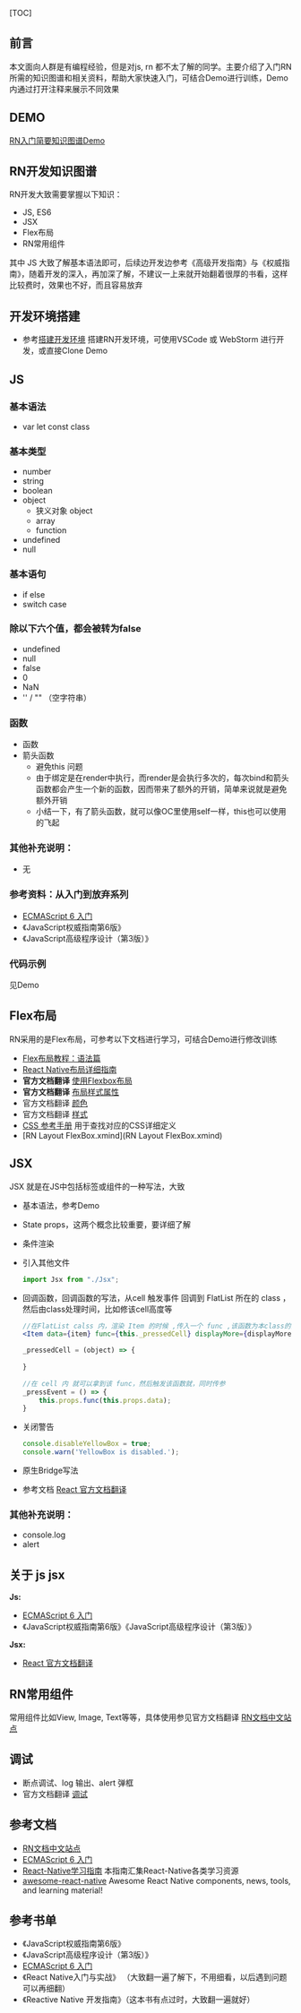 [TOC]

## 前言

本文面向人群是有编程经验，但是对js, rn 都不太了解的同学。主要介绍了入门RN所需的知识图谱和相关资料，帮助大家快速入门，可结合Demo进行训练，Demo内通过打开注释来展示不同效果



## DEMO

[RN入门简要知识图谱Demo](https://github.com/waterfly/RNHelloDemo)



## RN开发知识图谱

RN开发大致需要掌握以下知识：

* JS, ES6
* JSX
* Flex布局
* RN常用组件


其中 JS 大致了解基本语法即可，后续边开发边参考《高级开发指南》与《权威指南》，随着开发的深入，再加深了解，不建议一上来就开始翻着很厚的书看，这样比较费时，效果也不好，而且容易放弃

## 开发环境搭建

- 参考[搭建开发环境](https://reactnative.cn/docs/getting-started/) 搭建RN开发环境，可使用VSCode 或 WebStorm 进行开发，或直接Clone Demo


## JS

### 基本语法

* var let const class

### **基本类型**

* number
* string
* boolean
* object
  * 狭义对象 object
  * array
  * function
* undefined
* null

### **基本语句**

* if else
* switch case

### **除以下六个值，都会被转为false**

- undefined
- null
- false
- 0
- NaN
- '' / "" （空字符串）

### **函数**

* 函数
* 箭头函数
  * 避免this 问题
  * 由于绑定是在render中执行，而render是会执行多次的，每次bind和箭头函数都会产生一个新的函数，因而带来了额外的开销，简单来说就是避免额外开销
  * 小结一下，有了箭头函数，就可以像OC里使用self一样，this也可以使用的飞起

### **其他补充说明：**

* 无

### **参考资料：从入门到放弃系列**

- [ECMAScript 6 入门](http://es6.ruanyifeng.com/#README)
- 《JavaScript权威指南第6版》
- 《JavaScript高级程序设计（第3版）》


### 代码示例

见Demo



## Flex布局

RN采用的是Flex布局，可参考以下文档进行学习，可结合Demo进行修改训练

- [Flex布局教程：语法篇](http://www.ruanyifeng.com/blog/2015/07/flex-grammar.html)
- [React Native布局详细指南](https://github.com/crazycodeboy/RNStudyNotes/blob/master/React%20Native%E5%B8%83%E5%B1%80/React%20Native%E5%B8%83%E5%B1%80%E8%AF%A6%E7%BB%86%E6%8C%87%E5%8D%97/React%20Native%E5%B8%83%E5%B1%80%E8%AF%A6%E7%BB%86%E6%8C%87%E5%8D%97.md)
- **官方文档翻译** [使用Flexbox布局](https://reactnative.cn/docs/0.46/layout-with-flexbox.html#content)
- **官方文档翻译** [布局样式属性](https://reactnative.cn/docs/0.46/layout-props.html#content)
- 官方文档翻译 [颜色](https://reactnative.cn/docs/0.46/colors.html#content)
- 官方文档翻译 [样式](https://reactnative.cn/docs/0.46/style.html#content)
- [CSS 参考手册](http://www.w3school.com.cn/cssref/index.asp) 用于查找对应的CSS详细定义
- [RN Layout FlexBox.xmind](RN Layout FlexBox.xmind)





## JSX

JSX 就是在JS中包括标签或组件的一种写法，大致

* 基本语法，参考Demo

* State props，这两个概念比较重要，要详细了解

* 条件渲染

* 引入其他文件

  ```jsx
  import Jsx from "./Jsx";
  ```

* 回调函数，回调函数的写法，从cell 触发事件 回调到 FlatList 所在的 class ，然后由class处理时间，比如修该cell高度等

  ```jsx
  //在FlatList calss 内，渲染 Item 的时候 ,传入一个 func ,该函数为本class的函数
  <Item data={item} func={this._pressedCell} displayMore={displayMore}></Item>

  _pressedCell = (object) => {
      
  }
      
  //在 cell 内 就可以拿到该 func，然后触发该函数就，同时传参
  _pressEvent = () => {
      this.props.func(this.props.data);
  }

  ```

* 关闭警告

  ```jsx
  console.disableYellowBox = true;
  console.warn('YellowBox is disabled.');
  ```

* 原生Bridge写法

* 参考文档  [React 官方文档翻译](https://doc.react-china.org/docs/hello-world.html)





### **其他补充说明：**

- console.log
- alert



## 关于 js jsx

**Js:**

* [ECMAScript 6 入门](http://es6.ruanyifeng.com/#README)
* 《JavaScript权威指南第6版》《JavaScript高级程序设计（第3版）》

**Jsx:**

* [React 官方文档翻译](https://doc.react-china.org/docs/hello-world.html)



## RN常用组件

常用组件比如View, Image, Text等等，具体使用参见官方文档翻译 [RN文档中文站点](https://reactnative.cn/docs/getting-started.html) 



## 调试

* 断点调试、log 输出、alert 弹框
* 官方文档翻译 [调试](https://reactnative.cn/docs/0.46/debugging.html#content)



## 参考文档

* [RN文档中文站点](https://reactnative.cn/) 
* [ECMAScript 6 入门](http://es6.ruanyifeng.com/#README)
* [React-Native学习指南](https://github.com/reactnativecn/react-native-guide) 本指南汇集React-Native各类学习资源
* [awesome-react-native](https://github.com/jondot/awesome-react-native)  Awesome React Native components, news, tools, and learning material!



## 参考书单

* 《JavaScript权威指南第6版》
* 《JavaScript高级程序设计（第3版）》
* [ECMAScript 6 入门](http://es6.ruanyifeng.com/#README)
* 《React Native入门与实战》 （大致翻一遍了解下，不用细看，以后遇到问题可以再细翻）
* 《Reactive Native 开发指南》（这本书有点过时，大致翻一遍就好）



